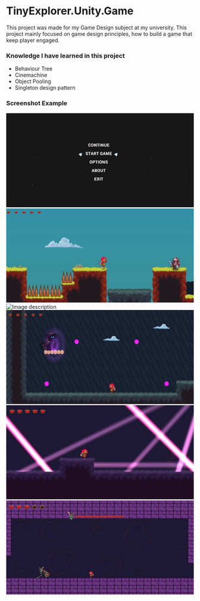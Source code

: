# TinyExplorer.Unity.Game
This project was made for my Game Design subject at my university. This project mainly focused on game design principles, how to build a game that keep player engaged.

### Knowledge I have learned in this project
* Behaviour Tree
* Cinemachine
* Object Pooling
* Singleton design pattern

### Screenshot Example
![Image description](https://github.com/ducthong230497/TinyExplorer.Unity.Game/blob/master/Editor/ScreenShot/menu.jpg)
![Image description](https://github.com/ducthong230497/TinyExplorer.Unity.Game/blob/master/Editor/ScreenShot/sky%20land.jpg)
![Image description](https://github.com/ducthong230497/TinyExplorer.Unity.Game/blob/master/Editor/ScreenShot/sky%20land$20boss.jpg)
![Image description](https://github.com/ducthong230497/TinyExplorer.Unity.Game/blob/master/Editor/ScreenShot/trap%20land%20boss.jpg)
![Image description](https://github.com/ducthong230497/TinyExplorer.Unity.Game/blob/master/Editor/ScreenShot/death%20land.jpg)
![Image description](https://github.com/ducthong230497/TinyExplorer.Unity.Game/blob/master/Editor/ScreenShot/death%20land%20boss.jpg)

